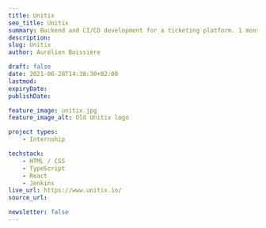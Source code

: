 ```yaml
---
title: Unitix
seo_title: Unitix
summary: Backend and CI/CD development for a ticketing platform. 1 month internship at Unitix.
description: 
slug: Unitix
author: Aurélien Boissière

draft: false
date: 2021-06-20T14:30:30+02:00
lastmod: 
expiryDate: 
publishDate: 

feature_image: unitix.jpg
feature_image_alt: Old Unitix logo

project types: 
    - Internship

techstack: 
    - HTML / CSS
    - TypeScript
    - React
    - Jenkins
live_url: https://www.unitix.io/
source_url: 

newsletter: false
---
```


